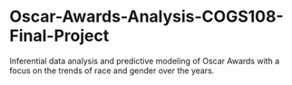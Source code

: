 # Oscar-Awards-Analysis-COGS108-Final-Project
Inferential data analysis and predictive modeling of Oscar Awards with a focus on the trends of race and gender over the years. 
